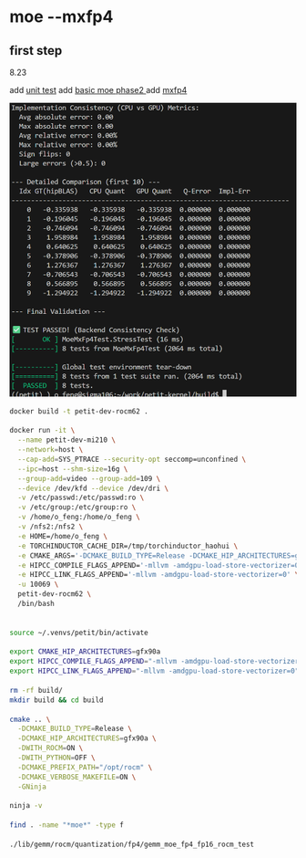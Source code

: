 # moe --mxfp4

## first step 

8.23

add [unit test](./lib/gemm/rocm/quantization/fp4/gemm_moe_fp4_fp16_rocm_test.cc) 
add [basic moe phase2 ](./lib/gemm/rocm/quantization/fp4/gemm_moe_fp4_fp16_grid.cc)
add [mxfp4](./lib/gemm/rocm/quantization/mxfp4_dequant.cuh) 

![unit test](./pic/unit%20test%208.23.png)

```bash
docker build -t petit-dev-rocm62 .

docker run -it \
  --name petit-dev-mi210 \
  --network=host \
  --cap-add=SYS_PTRACE --security-opt seccomp=unconfined \
  --ipc=host --shm-size=16g \
  --group-add=video --group-add=109 \
  --device /dev/kfd --device /dev/dri \
  -v /etc/passwd:/etc/passwd:ro \
  -v /etc/group:/etc/group:ro \
  -v /home/o_feng:/home/o_feng \
  -v /nfs2:/nfs2 \
  -e HOME=/home/o_feng \
  -e TORCHINDUCTOR_CACHE_DIR=/tmp/torchinductor_haohui \
  -e CMAKE_ARGS='-DCMAKE_BUILD_TYPE=Release -DCMAKE_HIP_ARCHITECTURES=gfx90a' \
  -e HIPCC_COMPILE_FLAGS_APPEND='-mllvm -amdgpu-load-store-vectorizer=0' \
  -e HIPCC_LINK_FLAGS_APPEND='-mllvm -amdgpu-load-store-vectorizer=0' \
  -u 10069 \
  petit-dev-rocm62 \
  /bin/bash


source ~/.venvs/petit/bin/activate

export CMAKE_HIP_ARCHITECTURES=gfx90a
export HIPCC_COMPILE_FLAGS_APPEND="-mllvm -amdgpu-load-store-vectorizer=0"
export HIPCC_LINK_FLAGS_APPEND="-mllvm -amdgpu-load-store-vectorizer=0"

rm -rf build/
mkdir build && cd build

cmake .. \
  -DCMAKE_BUILD_TYPE=Release \
  -DCMAKE_HIP_ARCHITECTURES=gfx90a \
  -DWITH_ROCM=ON \
  -DWITH_PYTHON=OFF \
  -DCMAKE_PREFIX_PATH="/opt/rocm" \
  -DCMAKE_VERBOSE_MAKEFILE=ON \
  -GNinja

ninja -v

find . -name "*moe*" -type f

./lib/gemm/rocm/quantization/fp4/gemm_moe_fp4_fp16_rocm_test


```